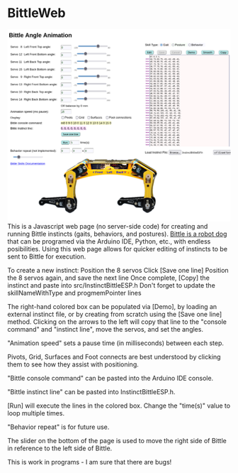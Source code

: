 # BittleWeb

![Screenshot](ScreenShot.png)
This is a Javascript web page (no server-side code) for creating and running Bittle instincts (gaits, behaviors, and postures). <a href="https://www.petoi.com/pages/bittle-open-source-bionic-robot-dog" target="_blank">Bittle is a robot dog</a> that can be programed via the Arduino IDE, Python, etc., with endless posibilities. Using this web page allows for quicker editing of instincts to be sent to Bittle for execution.

To create a new instinct:
   Position the 8 servos
   Click [Save one line]
   Position the 8 servos again, and save the next line
   Once complete, [Copy] the instinct and paste into src/InstinctBittleESP.h
   Don't forget to update the skillNameWithType and progmemPointer lines

The right-hand colored box can be populated via [Demo], by loading an external instinct file, or by creating from scratch using the [Save one line] method. Clicking on the arrows to the left will copy that line to the "console command" and "instinct line", move the servos, and set the angles.

"Animation speed" sets a pause time (in milliseconds) between each step.

Pivots, Grid, Surfaces and Foot connects are best understood by clicking them to see how they assist with positioning.

"Bittle console command" can be pasted into the Arduino IDE console.

"Bittle instinct line" can be pasted into InstinctBittleESP.h.

[Run] will execute the lines in the colored box. Change the "time(s)" value to loop multiple times.

"Behavior repeat" is for future use.

The slider on the bottom of the page is used to move the right side of Bittle in reference to the left side of Bittle.

This is work in programs - I am sure that there are bugs!

